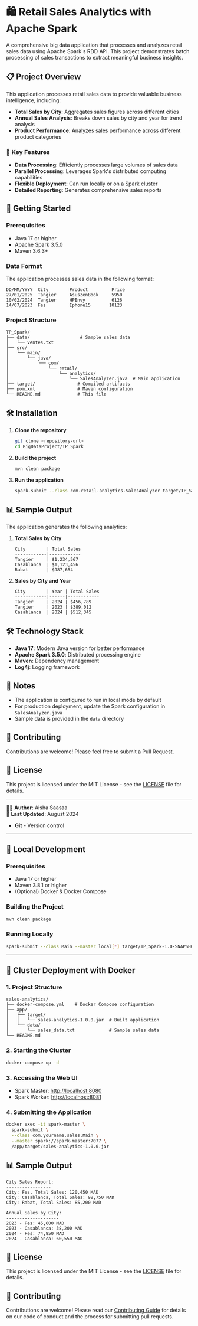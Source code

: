 
# 🛍️ Retail Sales Analytics with Apache Spark

A comprehensive big data application that processes and analyzes retail sales data using Apache Spark's RDD API. This project demonstrates batch processing of sales transactions to extract meaningful business insights.

## 📋 Project Overview

This application processes retail sales data to provide valuable business intelligence, including:

- **Total Sales by City**: Aggregates sales figures across different cities
- **Annual Sales Analysis**: Breaks down sales by city and year for trend analysis
- **Product Performance**: Analyzes sales performance across different product categories

### 🧩 Key Features

- **Data Processing**: Efficiently processes large volumes of sales data
- **Parallel Processing**: Leverages Spark's distributed computing capabilities
- **Flexible Deployment**: Can run locally or on a Spark cluster
- **Detailed Reporting**: Generates comprehensive sales reports

## 🚀 Getting Started

### Prerequisites

- Java 17 or higher
- Apache Spark 3.5.0
- Maven 3.6.3+

### Data Format

The application processes sales data in the following format:
```
DD/MM/YYYY  City        Product         Price
27/01/2025  Tangier     AsusZenBook     5950
10/02/2024  Tangier     HPEnvy          6126
14/07/2023  Fes         Iphone15       10123
```

### Project Structure

```
TP_Spark/
├── data/                   # Sample sales data
│   └── ventes.txt
├── src/
│   └── main/
│       └── java/
│           └── com/
│               └── retail/
│                   └── analytics/
│                       └── SalesAnalyzer.java  # Main application
├── target/                # Compiled artifacts
├── pom.xml                # Maven configuration
└── README.md              # This file
```

## 🛠️ Installation

1. **Clone the repository**
   ```bash
   git clone <repository-url>
   cd BigDataProject/TP_Spark
   ```

2. **Build the project**
   ```bash
   mvn clean package
   ```

3. **Run the application**
   ```bash
   spark-submit --class com.retail.analytics.SalesAnalyzer target/TP_Spark-1.0-SNAPSHOT.jar
   ```

## 📊 Sample Output

The application generates the following analytics:

1. **Total Sales by City**
   ```
   City        | Total Sales
   ------------|------------
   Tangier     | $1,234,567
   Casablanca  | $1,123,456
   Rabat       | $987,654
   ```

2. **Sales by City and Year**
   ```
   City        | Year | Total Sales
   ------------|------|------------
   Tangier     | 2024 | $456,789
   Tangier     | 2023 | $389,012
   Casablanca  | 2024 | $512,345
   ```

## 🛠️ Technology Stack

- **Java 17**: Modern Java version for better performance
- **Apache Spark 3.5.0**: Distributed processing engine
- **Maven**: Dependency management
- **Log4j**: Logging framework

## 📝 Notes

- The application is configured to run in local mode by default
- For production deployment, update the Spark configuration in `SalesAnalyzer.java`
- Sample data is provided in the `data` directory

## 🤝 Contributing

Contributions are welcome! Please feel free to submit a Pull Request.

## 📜 License

This project is licensed under the MIT License - see the [LICENSE](../LICENSE) file for details.

---
👩‍💻 **Author**: Aisha Saasaa  
📅 **Last Updated**: August 2024
- **Git** - Version control

---

## 🚀 Local Development

### Prerequisites
- Java 17 or higher
- Maven 3.8.1 or higher
- (Optional) Docker & Docker Compose

### Building the Project
```bash
mvn clean package
```

### Running Locally
```bash
spark-submit --class Main --master local[*] target/TP_Spark-1.0-SNAPSHOT.jar
```

---

## 🐳 Cluster Deployment with Docker

### 1. Project Structure

```
sales-analytics/
├── docker-compose.yml    # Docker Compose configuration
├── app/
│   ├── target/
│   │   └── sales-analytics-1.0.0.jar  # Built application
│   └── data/
│       └── sales_data.txt             # Sample sales data
└── README.md
```

### 2. Starting the Cluster

```bash
docker-compose up -d
```

### 3. Accessing the Web UI
- Spark Master: [http://localhost:8080](http://localhost:8080)
- Spark Worker: [http://localhost:8081](http://localhost:8081)

### 4. Submitting the Application

```bash
docker exec -it spark-master \
  spark-submit \
  --class com.yourname.sales.Main \
  --master spark://spark-master:7077 \
  /app/target/sales-analytics-1.0.0.jar
```

## 📊 Sample Output

```
City Sales Report:
-----------------
City: Fes, Total Sales: 120,450 MAD
City: Casablanca, Total Sales: 98,750 MAD
City: Rabat, Total Sales: 85,200 MAD

Annual Sales by City:
--------------------
2023 - Fes: 45,600 MAD
2023 - Casablanca: 38,200 MAD
2024 - Fes: 74,850 MAD
2024 - Casablanca: 60,550 MAD
```

## 📝 License

This project is licensed under the MIT License - see the [LICENSE](LICENSE) file for details.

## 🤝 Contributing

Contributions are welcome! Please read our [Contributing Guide](CONTRIBUTING.md) for details on our code of conduct and the process for submitting pull requests.
